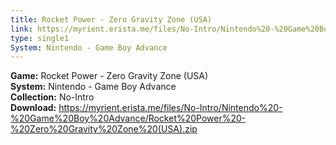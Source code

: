 ```yaml
---
title: Rocket Power - Zero Gravity Zone (USA)
link: https://myrient.erista.me/files/No-Intro/Nintendo%20-%20Game%20Boy%20Advance/Rocket%20Power%20-%20Zero%20Gravity%20Zone%20(USA).zip
type: single1
System: Nintendo - Game Boy Advance
---
```

<b>Game:</b> Rocket Power - Zero Gravity Zone (USA)<br>
<b>System:</b> Nintendo - Game Boy Advance<br>
<b>Collection:</b> No-Intro<br>
<b>Download:</b> https://myrient.erista.me/files/No-Intro/Nintendo%20-%20Game%20Boy%20Advance/Rocket%20Power%20-%20Zero%20Gravity%20Zone%20(USA).zip